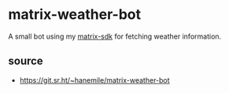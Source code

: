# matrix-weather-bot

A small bot using my <a href="/projects/matrix/matrix-sdk/">matrix-sdk</a> for fetching weather information.

## source

- <a href="https://git.sr.ht/~hanemile/matrix-weather-bot">https://git.sr.ht/~hanemile/matrix-weather-bot</a>
